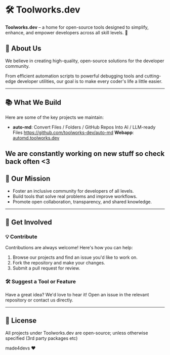 # 🛠️ Toolworks.dev

**Toolworks.dev** – a home for open-source tools designed to simplify, enhance, and empower developers across all skill levels. 🚀

## 🌟 About Us

We believe in creating high-quality, open-source solutions for the developer community. 

From efficient automation scripts to powerful debugging tools and cutting-edge developer utilities, our goal is to make every coder's life a little easier.

---

## 📚 What We Build

Here are some of the key projects we maintain:

- **auto-md**: Convert Files / Folders / GitHub Repos Into AI / LLM-ready Files https://github.com/toolworks-dev/auto-md **Webapp**: [automd.toolworks.dev](https://automd.toolworks.dev)

We are constantly working on new stuff so check back often <3
---

## 🎯 Our Mission

- Foster an inclusive community for developers of all levels.
- Build tools that solve real problems and improve workflows.
- Promote open collaboration, transparency, and shared knowledge.

---

## 🤝 Get Involved

### 💡 Contribute
Contributions are always welcome! Here's how you can help:
1. Browse our projects and find an issue you'd like to work on.
2. Fork the repository and make your changes.
3. Submit a pull request for review.

### 🛠️ Suggest a Tool or Feature
Have a great idea? We'd love to hear it! Open an issue in the relevant repository or contact us directly.

---


## 📜 License

All projects under Toolworks.dev are open-source; unless otherwise specified (3rd party packages etc)

made4devs ❤️
